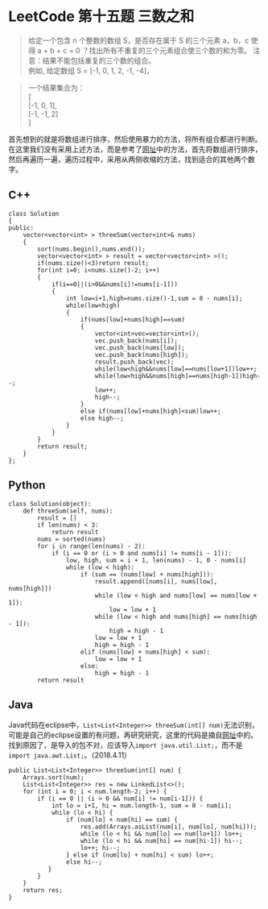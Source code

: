 # LeetCode 第十五题 三数之和
> 给定一个包含 n 个整数的数组 S，是否存在属于 S 的三个元素 a，b，c 使得 a + b + c = 0 ？找出所有不重复的三个元素组合使三个数的和为零。
> 注意：结果不能包括重复的三个数的组合。  
> 例如, 给定数组 S = [-1, 0, 1, 2, -1, -4]，  
  
> 一个结果集合为：  
> [  
>  [-1, 0, 1],  
>  [-1, -1, 2]  
> ]  

首先想到的就是将数组进行排序，然后使用暴力的方法，将所有组合都进行判断。在这里我们没有采用上述方法，而是参考了[网址](https://leetcode.com/problems/3sum/discuss/7380/Concise-O(N2)-Java-solution)中的方法，首先将数组进行排序，然后再遍历一遍，遍历过程中，采用从两侧收缩的方法，找到适合的其他两个数字。
## C++
```
class Solution
{
public:
    vector<vector<int> > threeSum(vector<int>& nums)
    {
        sort(nums.begin(),nums.end());
        vector<vector<int> > result = vector<vector<int> >();
        if(nums.size()<3)return result;
        for(int i=0; i<nums.size()-2; i++)
        {
            if(i==0||(i>0&&nums[i]!=nums[i-1]))
            {
                int low=i+1,high=nums.size()-1,sum = 0 - nums[i];
                while(low<high)
                {
                    if(nums[low]+nums[high]==sum)
                    {
                        vector<int>vec=vector<int>();
                        vec.push_back(nums[i]);
                        vec.push_back(nums[low]);
                        vec.push_back(nums[high]);
                        result.push_back(vec);
                        while(low<high&&nums[low]==nums[low+1])low++;
                        while(low<high&&nums[high]==nums[high-1])high--;
                        low++;
                        high--;
                    }
                    else if(nums[low]+nums[high]<sum)low++;
                    else high--;
                }
            }
        }
        return result;
    }
};
```
## Python
```
class Solution(object):
    def threeSum(self, nums):
        result = []
        if len(nums) < 3:
            return result
        nums = sorted(nums)
        for i in range(len(nums) - 2):
            if (i == 0 or (i > 0 and nums[i] != nums[i - 1])):
                low, high, sum = i + 1, len(nums) - 1, 0 - nums[i]
                while (low < high):
                    if (sum == (nums[low] + nums[high])):
                        result.append([nums[i], nums[low], nums[high]])
                        while (low < high and nums[low] == nums[low + 1]):
                            low = low + 1
                        while (low < high and nums[high] == nums[high - 1]):
                            high = high - 1
                        low = low + 1
                        high = high - 1
                    elif (nums[low] + nums[high] < sum):
                        low = low + 1
                    else:
                        high = high - 1
        return result
```
## Java
Java代码在eclipse中，`List<List<Integer>> threeSum(int[] num)`无法识别，可能是自己的eclipse设置的有问题，再研究研究，这里的代码是摘自[网址](https://leetcode.com/problems/3sum/discuss/7380/Concise-O(N2)-Java-solution)中的。  
找到原因了，是导入的包不对，应该导入`import java.util.List;`，而不是`import java.awt.List;`。（2018.4.11）
```
public List<List<Integer>> threeSum(int[] num) {
    Arrays.sort(num);
    List<List<Integer>> res = new LinkedList<>(); 
    for (int i = 0; i < num.length-2; i++) {
        if (i == 0 || (i > 0 && num[i] != num[i-1])) {
            int lo = i+1, hi = num.length-1, sum = 0 - num[i];
            while (lo < hi) {
                if (num[lo] + num[hi] == sum) {
                    res.add(Arrays.asList(num[i], num[lo], num[hi]));
                    while (lo < hi && num[lo] == num[lo+1]) lo++;
                    while (lo < hi && num[hi] == num[hi-1]) hi--;
                    lo++; hi--;
                } else if (num[lo] + num[hi] < sum) lo++;
                else hi--;
           }
        }
    }
    return res;
}
```
